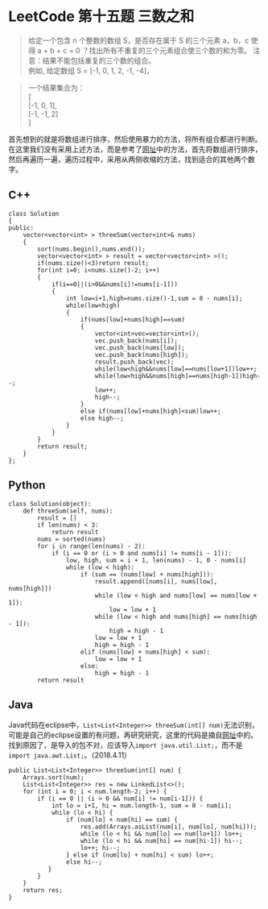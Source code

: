 # LeetCode 第十五题 三数之和
> 给定一个包含 n 个整数的数组 S，是否存在属于 S 的三个元素 a，b，c 使得 a + b + c = 0 ？找出所有不重复的三个元素组合使三个数的和为零。
> 注意：结果不能包括重复的三个数的组合。  
> 例如, 给定数组 S = [-1, 0, 1, 2, -1, -4]，  
  
> 一个结果集合为：  
> [  
>  [-1, 0, 1],  
>  [-1, -1, 2]  
> ]  

首先想到的就是将数组进行排序，然后使用暴力的方法，将所有组合都进行判断。在这里我们没有采用上述方法，而是参考了[网址](https://leetcode.com/problems/3sum/discuss/7380/Concise-O(N2)-Java-solution)中的方法，首先将数组进行排序，然后再遍历一遍，遍历过程中，采用从两侧收缩的方法，找到适合的其他两个数字。
## C++
```
class Solution
{
public:
    vector<vector<int> > threeSum(vector<int>& nums)
    {
        sort(nums.begin(),nums.end());
        vector<vector<int> > result = vector<vector<int> >();
        if(nums.size()<3)return result;
        for(int i=0; i<nums.size()-2; i++)
        {
            if(i==0||(i>0&&nums[i]!=nums[i-1]))
            {
                int low=i+1,high=nums.size()-1,sum = 0 - nums[i];
                while(low<high)
                {
                    if(nums[low]+nums[high]==sum)
                    {
                        vector<int>vec=vector<int>();
                        vec.push_back(nums[i]);
                        vec.push_back(nums[low]);
                        vec.push_back(nums[high]);
                        result.push_back(vec);
                        while(low<high&&nums[low]==nums[low+1])low++;
                        while(low<high&&nums[high]==nums[high-1])high--;
                        low++;
                        high--;
                    }
                    else if(nums[low]+nums[high]<sum)low++;
                    else high--;
                }
            }
        }
        return result;
    }
};
```
## Python
```
class Solution(object):
    def threeSum(self, nums):
        result = []
        if len(nums) < 3:
            return result
        nums = sorted(nums)
        for i in range(len(nums) - 2):
            if (i == 0 or (i > 0 and nums[i] != nums[i - 1])):
                low, high, sum = i + 1, len(nums) - 1, 0 - nums[i]
                while (low < high):
                    if (sum == (nums[low] + nums[high])):
                        result.append([nums[i], nums[low], nums[high]])
                        while (low < high and nums[low] == nums[low + 1]):
                            low = low + 1
                        while (low < high and nums[high] == nums[high - 1]):
                            high = high - 1
                        low = low + 1
                        high = high - 1
                    elif (nums[low] + nums[high] < sum):
                        low = low + 1
                    else:
                        high = high - 1
        return result
```
## Java
Java代码在eclipse中，`List<List<Integer>> threeSum(int[] num)`无法识别，可能是自己的eclipse设置的有问题，再研究研究，这里的代码是摘自[网址](https://leetcode.com/problems/3sum/discuss/7380/Concise-O(N2)-Java-solution)中的。  
找到原因了，是导入的包不对，应该导入`import java.util.List;`，而不是`import java.awt.List;`。（2018.4.11）
```
public List<List<Integer>> threeSum(int[] num) {
    Arrays.sort(num);
    List<List<Integer>> res = new LinkedList<>(); 
    for (int i = 0; i < num.length-2; i++) {
        if (i == 0 || (i > 0 && num[i] != num[i-1])) {
            int lo = i+1, hi = num.length-1, sum = 0 - num[i];
            while (lo < hi) {
                if (num[lo] + num[hi] == sum) {
                    res.add(Arrays.asList(num[i], num[lo], num[hi]));
                    while (lo < hi && num[lo] == num[lo+1]) lo++;
                    while (lo < hi && num[hi] == num[hi-1]) hi--;
                    lo++; hi--;
                } else if (num[lo] + num[hi] < sum) lo++;
                else hi--;
           }
        }
    }
    return res;
}
```
